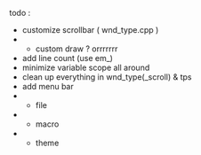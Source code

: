 todo :
- customize scrollbar ( wnd_type.cpp )
- - custom draw ? orrrrrrr
- add line count (use em_)
- minimize variable scope all around
- clean up everything in wnd_type(_scroll) & tps
- add menu bar
- - file
- - macro
- - theme